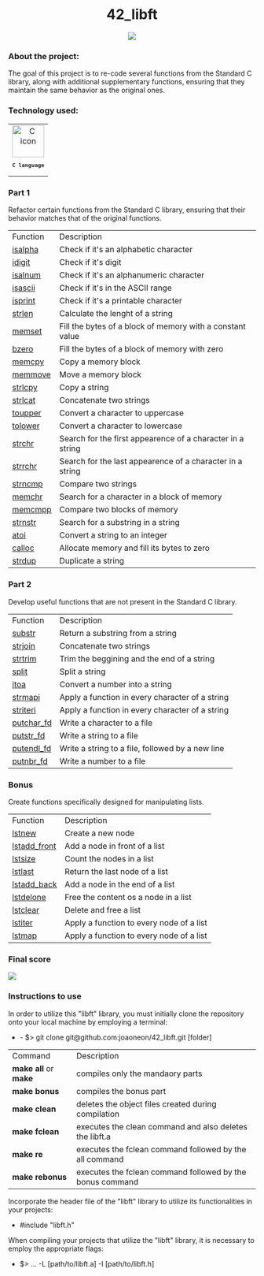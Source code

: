 <h1 align="center">
  42_libft
</h1> 
<p align="center">
  <img src="https://github.com/joaoneon/42_libft/assets/6489188/3d11fb23-9a36-45b9-b0ef-2ca164cf40f0">
</p>
<h3 align="left">
  About the project:
  </h3>
    <p>
    The goal of this project is to re-code several functions from the Standard C library, along with additional supplementary functions, ensuring that they maintain the same behavior as the original ones.
      </p>
  <h3 align="left">
    Technology used:
  </h3>
   <table>
       <td align="center">
            <img src="https://skillicons.dev/icons?i=c" width="65px" alt="C icon" /><br>
            <sub>
                <b>
                    <pre>C language</pre>
                </b>
            </sub>
        </td>
  </table>
  <h3 align=>
  Part 1  
</h3>
<p align="left">
 Refactor certain functions from the Standard C library, ensuring that their behavior matches that of the original functions.
  </p>
<table align>
  <tr>
    <td>Function</td>
    <td>Description</td>
  </tr>
  <tr>
    <td><a href="https://github.com/joaoneon/42_libft/blob/main/ft_isalpha.c">isalpha</td>
    <td>Check if it's an alphabetic character</td>
  </tr>
   <tr>
    <td><a href="https://github.com/joaoneon/42_libft/blob/main/ft_isdigit.c">idigit</td>
    <td>Check if it's digit</td>
  </tr>
   <tr>
    <td><a href="https://github.com/joaoneon/42_libft/blob/main/ft_isalnum.c">isalnum</td>
    <td>Check if it's an alphanumeric character</td>
  </tr>
   <tr>
    <td><a href="https://github.com/joaoneon/42_libft/blob/main/ft_isascii.c">isascii</td>
    <td>Check if it's in the ASCII range</td>
  </tr>
   <tr>
    <td><a href="https://github.com/joaoneon/42_libft/blob/main/ft_isprint.c">isprint</td>
    <td>Check if it's a printable character</td>
  </tr>
   <tr>
    <td><a href="https://github.com/joaoneon/42_libft/blob/main/ft_strlen.c">strlen</td>
    <td>Calculate the lenght of a string</td>
  </tr>
   <tr>
    <td><a href="https://github.com/joaoneon/42_libft/blob/main/ft_memset.c">memset</td>
    <td>Fill the bytes of a block of memory with a constant value</td>
  </tr>
   <tr>
    <td><a href="https://github.com/joaoneon/42_libft/blob/main/ft_bzero.c">bzero</td>
    <td>Fill the bytes of a block of memory with zero</td>
  </tr>
   <tr>
    <td><a href="https://github.com/joaoneon/42_libft/blob/main/ft_memcpy.c">memcpy</td>
    <td>Copy a memory block</td>
  </tr>
   <tr>
    <td><a href="https://github.com/joaoneon/42_libft/blob/main/ft_memmove.c">memmove</td>
    <td>Move a memory block</td>
  </tr>
   <tr>
    <td><a href="https://github.com/joaoneon/42_libft/blob/main/ft_strlcpy.c">strlcpy</td>
    <td>Copy a string</td>
  </tr>
   <tr>
    <td><a href="https://github.com/joaoneon/42_libft/blob/main/ft_strlcat.c">strlcat</td>
    <td>Concatenate two strings</td>
  </tr>
   <tr>
    <td><a href="https://github.com/joaoneon/42_libft/blob/main/ft_toupper.c">toupper</td>
    <td>Convert a character to uppercase</td>
  </tr>
   <tr>
    <td><a href="https://github.com/joaoneon/42_libft/blob/main/ft_tolower.c">tolower</td>
    <td>Convert a character to lowercase</td>
  </tr>
   <tr>
    <td><a href="https://github.com/joaoneon/42_libft/blob/main/ft_strchr.c">strchr</td>
    <td>Search for the first appearence of a character in a string</td>
  </tr>
   <tr>
    <td><a href="https://github.com/joaoneon/42_libft/blob/main/ft_strrchr.c">strrchr</td>
    <td>Search for the last appearence of a character in a string</td>
  </tr>
   <tr>
    <td><a href="https://github.com/joaoneon/42_libft/blob/main/ft_strncmp.c">strncmp</td>
    <td>Compare two strings</td>
  </tr>
   <tr>
    <td><a href="https://github.com/joaoneon/42_libft/blob/main/ft_memcmp.c">memchr</td>
    <td>Search for a character in a block of memory</td>
  </tr>
     <tr>
    <td><a href="https://github.com/joaoneon/42_libft/blob/main/ft_memcmp.c">memcmpp</td>
    <td>Compare two blocks of memory</td>
  </tr>
     <tr>
    <td><a href="https://github.com/joaoneon/42_libft/blob/main/ft_strnstr.c">strnstr</td>
    <td>Search for a substring in a string</td>
  </tr>
     <tr>
    <td><a href="https://github.com/joaoneon/42_libft/blob/main/ft_atoi.c">atoi</td>
    <td>Convert a string to an integer</td>
  </tr>
     <tr>
    <td><a href="https://github.com/joaoneon/42_libft/blob/main/ft_calloc.c">calloc</td>
    <td>Allocate memory and fill its bytes to zero</td>
  </tr>
     <tr>
    <td><a href="https://github.com/joaoneon/42_libft/blob/main/ft_strdup.c">strdup</td>
    <td>Duplicate a string</td>  
</table>

 <h3 align="left">
  Part 2  
</h3>
<p align="left">
  Develop useful functions that are not present in the Standard C library.
  </p>
  <table>
    <tr>
    <td>Function</td>
    <td>Description</td>
  </tr>
     <tr>
    <td><a href="https://github.com/joaoneon/42_libft/blob/main/ft_substr.c">substr</td>
    <td>Return a substring from a string</td>
  </tr>
    </tr>
     <tr>
    <td><a href="https://github.com/joaoneon/42_libft/blob/main/ft_strjoin.c">strjoin</td>
    <td>Concatenate two strings</td>
  </tr>
     <tr>
    <td><a href="https://github.com/joaoneon/42_libft/blob/main/ft_strtrim.c">strtrim</td>
    <td>Trim the beggining and the end of a string</td>
  </tr>
     <tr>
    <td><a href="https://github.com/joaoneon/42_libft/blob/main/ft_split.c">split</td>
    <td>Split a string</td>
  </tr>
     <tr>
    <td><a href="https://github.com/joaoneon/42_libft/blob/main/ft_itoa.c">itoa</td>
    <td>Convert a number into a string</td>
  </tr>
    </tr>
     <tr>
    <td><a href="https://github.com/joaoneon/42_libft/blob/main/ft_strmapi.c">strmapi</td>
    <td>Apply a function in every character of a string</td>
  </tr>
     <tr>
    <td><a href="https://github.com/joaoneon/42_libft/blob/main/ft_striteri.c">striteri</td>
    <td>Apply a function in every character of a string</td>
  </tr>
     <tr>
    <td><a href="https://github.com/joaoneon/42_libft/blob/main/ft_putchar_fd.c">putchar_fd</td>
    <td>Write a character to a file</td>
  </tr>
     <tr>
    <td><a href="https://github.com/joaoneon/42_libft/blob/main/ft_putstr_fd.c">putstr_fd</td>
    <td>Write a string to a file</td>
  </tr>
     <tr>
    <td><a href="https://github.com/joaoneon/42_libft/blob/main/ft_putendl_fd.c">putendl_fd</td>
    <td>Write a string to a file, followed by a new line</td>
  </tr>
     <tr>
    <td><a href="https://github.com/joaoneon/42_libft/blob/main/ft_putnbr_fd.c">putnbr_fd</td>
    <td>Write a number to a file</td>
  </tr>

  </table>
  
  <table>
  <h3 align="left">
  Bonus 
</h3>
<p align="left">
Create functions specifically designed for manipulating lists.
  </p>
      <tr>
    <td>Function</td>
    <td>Description</td>
  </tr>
   </tr>
     <tr>
    <td><a href="https://github.com/joaoneon/42_libft/blob/main/ft_lstnew.c">lstnew</td>
    <td>Create a new node</td>
  </tr>
     <tr>
    <td><a href="https://github.com/joaoneon/42_libft/blob/main/ft_lstadd_front.c">lstadd_front</td>
    <td>Add a node in front of a list</td>
  </tr>
     <tr>
    <td><a href="https://github.com/joaoneon/42_libft/blob/main/ft_lstsize.c">lstsize</td>
    <td>Count the nodes in a list</td>
  </tr>
     <tr>
    <td><a href="https://github.com/joaoneon/42_libft/blob/main/ft_lstlast.c">lstlast</td>
    <td>Return the last node of a list</td>
  </tr>
     <tr>
    <td><a href="https://github.com/joaoneon/42_libft/blob/main/ft_lstadd_back.c">lstadd_back</td>
    <td>Add a node in the end of a list</td>
  </tr>
     <tr>
    <td><a href="https://github.com/joaoneon/42_libft/blob/main/ft_lstdelone.c">lstdelone</td>
    <td>Free the content os a node in a list</td>
  </tr>
       <tr>
    <td><a href="https://github.com/joaoneon/42_libft/blob/main/ft_lstclear.c">lstclear</td>
    <td>Delete and free a list</td>
  </tr>
       <tr>
    <td><a href="https://github.com/joaoneon/42_libft/blob/main/ft_lstiter.c">lstiter</td>
    <td>Apply a function to every node of a list</td>
  </tr>
         <tr>
    <td><a href="https://github.com/joaoneon/42_libft/blob/main/ft_lstmap.c">lstmap</td>
    <td>Apply a function to every node of a list</td>
  </tr>
  </table>
  
  <h3 align="left">
  Final score  
</h3>
<p align="left">
  <img src="https://github.com/joaoneon/42_libft/assets/6489188/6f3a3c1f-c053-4ddb-b516-47417804b5ff">
</p>

  <h3 align="left">
  Instructions to use  
</h3>
<p>
  In order to utilize this "libft" library, you must initially clone the repository onto your local machine by employing a terminal:
  </p>
  <ul>
  <li>
  - $> git clone git@github.com:joaoneon/42_libft.git [folder]
  </ul>
  </li>
  
  <table>
        <tr>
    <td>Command</td>
    <td>Description</td>
  </tr>
        <tr>
          <td><b>make all</b> or <b>make</b></td>
    <td>compiles only the mandaory parts</td>
  </tr>
        <tr>
    <td><b>make bonus</b></td>
    <td>compiles the bonus part</td>
  </tr>
        <tr>
    <td><b>make clean</b></td>
    <td>deletes the object files created during compilation</td>
  </tr>
        <tr>
    <td><b>make fclean</b></td>
    <td>executes the clean command and also deletes the libft.a</td>
  </tr>
        <tr>
    <td><b>make re</b></td>
    <td>executes the fclean command followed by the all command</td>
  </tr>
        <tr>
    <td><b>make rebonus</b></td>
    <td>executes the fclean command followed by the bonus command</td>
  </tr>   
  </table>
  
  <p>
  Incorporate the header file of the "libft" library to utilize its functionalities in your projects:
    </p>
  <ul>
    <li>
      #include "libft.h"
    </li>      
</ul>
      

  <p>

When compiling your projects that utilize the "libft" library, it is necessary to employ the appropriate flags:
    </p>
  <ul>
    <li>
     $> ... -L [path/to/libft.a] -I [path/to/libft.h]
    </li>      
</ul>
      
 
